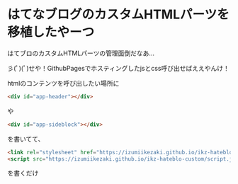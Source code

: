 # はてなブログのカスタムHTMLパーツを移植したやーつ
はてブロのカスタムHTMLパーツの管理面倒だなあ…

彡(ﾟ)(ﾟ)せや！GithubPagesでホスティングしたjsとcss呼び出せばええやんけ！

htmlのコンテンツを呼び出したい場所に
``` html
<div id="app-header"></div>
```
や
``` html
<div id="app-sideblock"></div>
```
を書いてて、
``` html
<link rel="stylesheet" href="https://izumiikezaki.github.io/ikz-hateblo-custom/style.css">
<script src="https://izumiikezaki.github.io/ikz-hateblo-custom/script.js"></script>
```
を書くだけ
